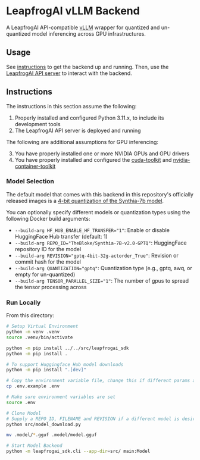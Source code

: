 # LeapfrogAI vLLM Backend

A LeapfrogAI API-compatible [vLLM](https://github.com/vllm-project/vllm) wrapper for quantized and un-quantized model inferencing across GPU infrastructures.


## Usage

See [instructions](#instructions) to get the backend up and running. Then, use the [LeapfrogAI API server](https://github.com/defenseunicorns/leapfrogai-api) to interact with the backend.

## Instructions

The instructions in this section assume the following:

1. Properly installed and configured Python 3.11.x, to include its development tools
2. The LeapfrogAI API server is deployed and running

The following are additional assumptions for GPU inferencing:

3. You have properly installed one or more NVIDIA GPUs and GPU drivers
4. You have properly installed and configured the [cuda-toolkit](https://developer.nvidia.com/cuda-toolkit) and [nvidia-container-toolkit](https://docs.nvidia.com/datacenter/cloud-native/container-toolkit/latest/index.html)

### Model Selection

The default model that comes with this backend in this repository's officially released images is a [4-bit quantization of the Synthia-7b model](https://huggingface.co/TheBloke/SynthIA-7B-v2.0-GPTQ).

You can optionally specify different models or quantization types using the following Docker build arguments:

- `--build-arg HF_HUB_ENABLE_HF_TRANSFER="1"`: Enable or disable HuggingFace Hub transfer (default: 1)
- `--build-arg REPO_ID="TheBloke/Synthia-7B-v2.0-GPTQ"`: HuggingFace repository ID for the model
- `--build-arg REVISION="gptq-4bit-32g-actorder_True"`: Revision or commit hash for the model
- `--build-arg QUANTIZATION="gptq"`: Quantization type (e.g., gptq, awq, or empty for un-quantized)
- `--build-arg TENSOR_PARALLEL_SIZE="1"`: The number of gpus to spread the tensor processing across

### Run Locally

From this directory:
```bash
# Setup Virtual Environment
python -m venv .venv
source .venv/bin/activate

python -m pip install ../../src/leapfrogai_sdk
python -m pip install .
```

```bash
# To support Huggingface Hub model downloads
python -m pip install ".[dev]"
```

```bash
# Copy the environment variable file, change this if different params are needed
cp .env.example .env

# Make sure environment variables are set
source .env

# Clone Model
# Supply a REPO_ID, FILENAME and REVISION if a different model is desired
python src/model_download.py

mv .model/*.gguf .model/model.gguf

# Start Model Backend
python -m leapfrogai_sdk.cli --app-dir=src/ main:Model
```
